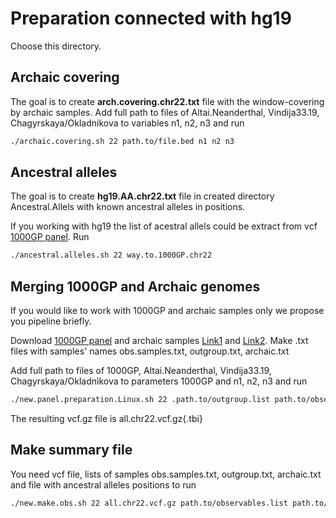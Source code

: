 
# Preparation connected with hg19

Choose this directory.

## Archaic covering 
The goal is to create __arch.covering.chr22.txt__ file with the window-covering by archaic samples. 
Add full path to files  of   Altai.Neanderthal, Vindija33.19, Chagyrskaya/Okladnikova to variables n1, n2, n3 and run 
```bash
./archaic.covering.sh 22 path.to/file.bed n1 n2 n3
```


## Ancestral alleles
The goal is to create __hg19.AA.chr22.txt__ file  in created directory Ancestral.Allels with known ancestral alleles in positions.

If you working with hg19 the list of acestral allels could be extract from vcf [1000GP panel][1]. Run
```bash
./ancestral.alleles.sh 22 way.to.1000GP.chr22
```




## Merging 1000GP  and Archaic genomes

If you would like to work with 1000GP and archaic samples only we propose you pipeline briefly. 


Download [1000GP panel][1] and  archaic samples  [Link1][2] and [Link2][3]. Make .txt files with samples' names  obs.samples.txt, outgroup.txt, archaic.txt

Add full path to files  of 1000GP,  Altai.Neanderthal, Vindija33.19, Chagyrskaya/Okladnikova to parameters 1000GP and n1, n2, n3  and run 

```bash
./new.panel.preparation.Linux.sh 22 .path.to/outgroup.list path.to/observables.list path.to/file.bed 1000GP n1 n2 n3 all.chr22.vcf.gz
```
 
The resulting vcf.gz file is all.chr22.vcf.gz{.tbi}













## Make summary file 

You need  vcf file, lists of samples obs.samples.txt, outgroup.txt, archaic.txt and file with ancestral alleles positions
 to run  

```bash
./new.make.obs.sh 22 all.chr22.vcf.gz path.to/observables.list path.to/outgroup.list path.to/archaic.list ./Ancestral.Alleles/hg19.AA.chr22.txt path.to/file.bed
```





[1]: http://ftp.1000genomes.ebi.ac.uk/vol1/ftp/release/20130502/ALL.chr22.phase3_shapeit2_mvncall_integrated_v5b.20130502.genotypes.vcf.gz 
[2]: http://cdna.eva.mpg.de/neandertal/Vindija/VCF/
[3]: http://ftp.eva.mpg.de/neandertal/ChagyrskayaOkladnikov/


